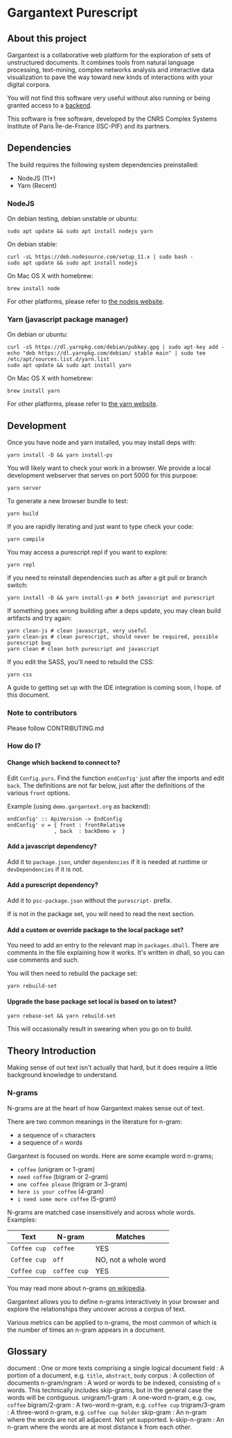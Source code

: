 # Gargantext Purescript

## About this project

Gargantext is a collaborative web platform for the exploration of sets
of unstructured documents. It combines tools from natural language
processing, text-mining, complex networks analysis and interactive data
visualization to pave the way toward new kinds of interactions with your
digital corpora.

You will not find this software very useful without also running or being
granted access to a [backend](https://gitlab.iscpif.fr/gargantext/haskell-gargantext).

This software is free software, developed by the CNRS Complex Systems
Institute of Paris Île-de-France (ISC-PIF) and its partners.

## Dependencies

The build requires the following system dependencies preinstalled:

* NodeJS (11+)
* Yarn (Recent)

### NodeJS

On debian testing, debian unstable or ubuntu:

```shell
sudo apt update && sudo apt install nodejs yarn
```

On debian stable:

```shell
curl -sL https://deb.nodesource.com/setup_11.x | sudo bash -
sudo apt update && sudo apt install nodejs
```

<!-- TODO: wtf is all this sudo? -->
<!-- To upgrade to latest version (and not current stable) version, you can -->
<!-- use the `n` module from npm to upgrade node: -->

<!-- ```shell -->
<!-- sudo npm cache clean -f -->
<!-- sudo npm install -g n -->
<!-- sudo n stable -->
<!-- sudo n latest -->
<!-- ``` -->

On Mac OS X with homebrew:

```shell
brew install node
```

For other platforms, please refer to [the nodejs website](https://nodejs.org/en/download/).

### Yarn (javascript package manager)

On debian or ubuntu:

```shell
curl -sS https://dl.yarnpkg.com/debian/pubkey.gpg | sudo apt-key add -
echo "deb https://dl.yarnpkg.com/debian/ stable main" | sudo tee /etc/apt/sources.list.d/yarn.list
sudo apt update && sudo apt install yarn
```

On Mac OS X with homebrew:

```shell
brew install yarn
```

For other platforms, please refer to [the yarn website](https://www.yarnpkg.com/).

## Development

Once you have node and yarn installed, you may install deps with:

```shell
yarn install -D && yarn install-ps
```

You will likely want to check your work in a browser. We provide a
local development webserver that serves on port 5000 for this purpose:

```shell
yarn server
```

To generate a new browser bundle to test:

```shell
yarn build
```

If you are rapidly iterating and just want to type check your code:

```shell
yarn compile
```

You may access a purescript repl if you want to explore:

```shell
yarn repl
```

If you need to reinstall dependencies such as after a git pull or branch switch:

```shell
yarn install -D && yarn install-ps # both javascript and purescript
```

If something goes wrong building after a deps update, you may clean
build artifacts and try again:

```shell
yarn clean-js # clean javascript, very useful
yarn clean-ps # clean purescript, should never be required, possible purescript bug
yarn clean # clean both purescript and javascript
```

If you edit the SASS, you'll need to rebuild the CSS:

```shell
yarn css
```

<!-- A `purs ide` connection will be available on port 9002 while the -->
<!-- development server is running. -->

A guide to getting set up with the IDE integration is coming soon, I hope.
of this document.

### Note to contributors

Please follow CONTRIBUTING.md

### How do I?

#### Change which backend to connect to?

Edit `Config.purs`. Find the function `endConfig'` just after the
imports and edit `back`. The definitions are not far below, just after
the definitions of the various `front` options.

Example (using `demo.gargantext.org` as backend):

```
endConfig' :: ApiVersion -> EndConfig
endConfig' v = { front : frontRelative
               , back  : backDemo v  }
```

#### Add a javascript dependency?

Add it to `package.json`, under `dependencies` if it is needed at
runtime or `devDependencies` if it is not.

#### Add a purescript dependency?

Add it to `psc-package.json` without the `purescript-` prefix.

If is not in the package set, you will need to read the next section.

#### Add a custom or override package to the local package set?

You need to add an entry to the relevant map in
`packages.dhall`. There are comments in the file explaining how it
works. It's written in dhall, so you can use comments and such.

You will then need to rebuild the package set:

```shell
yarn rebuild-set
```

#### Upgrade the base package set local is based on to latest?

```shell
yarn rebase-set && yarn rebuild-set
```

This will occasionally result in swearing when you go on to build.

## Theory Introduction

Making sense of out text isn't actually that hard, but it does require
a little background knowledge to understand.

### N-grams

N-grams are at the heart of how Gargantext makes sense out of text.

There are two common meanings in the literature for n-gram:
- a sequence of `n` characters
- a sequence of `n` words

Gargantext is focused on words. Here are some example word n-grams;

- `coffee` (unigram or 1-gram)
- `need coffee` (bigram or 2-gram)
- `one coffee please` (trigram or 3-gram)
- `here is your coffee` (4-gram)
- `i need some more coffee` (5-gram)

N-grams are matched case insensitively and across whole words. Examples:

| Text         | N-gram       | Matches              |
|--------------|--------------|----------------------|
| `Coffee cup` | `coffee`     | YES                  |
| `Coffee cup` | `off`        | NO, not a whole word |
| `Coffee cup` | `coffee cup` | YES                  |

You may read more about n-grams [on wikipedia](https://en.wikipedia.org/wiki/N-gram).

<!-- TODO: Discuss punctuation -->

Gargantext allows you to define n-grams interactively in your browser
and explore the relationships they uncover across a corpus of text.

Various metrics can be applied to n-grams, the most common of which is
the number of times an n-gram appears in a document.

## Glossary

document
: One or more texts comprising a single logical document
field
: A portion of a document, e.g. `title`, `abstract`, `body`
corpus
: A collection of documents
n-gram/ngram
: A word or words to be indexed, consisting of `n` words.
  This technically includes skip-grams, but in the general case
  the words will be contiguous.
unigram/1-gram
: A one-word n-gram, e.g. `cow`, `coffee`
bigram/2-gram
: A two-word n-gram, e.g. `coffee cup`
trigram/3-gram
: A three-word n-gram, e.g. `coffee cup holder`
skip-gram
: An n-gram where the words are not all adjacent. Not yet supported.
k-skip-n-gram
: An n-gram where the words are at most distance k from each other.


